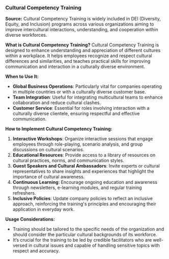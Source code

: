 ### Cultural Competency Training

**Source:**
Cultural Competency Training is widely included in DEI (Diversity, Equity, and Inclusion) programs across various organizations aiming to improve intercultural interactions, understanding, and cooperation within diverse workforces.

**What is Cultural Competency Training?**
Cultural Competency Training is designed to enhance understanding and appreciation of different cultures within a workplace. It helps employees recognize and respect cultural differences and similarities, and teaches practical skills for improving communication and interaction in a culturally diverse environment.

**When to Use It:**
- **Global Business Operations**: Particularly vital for companies operating in multiple countries or with a culturally diverse customer base.
- **Team Integration**: Useful for integrating multicultural teams to enhance collaboration and reduce cultural clashes.
- **Customer Service**: Essential for roles involving interaction with a culturally diverse clientele, ensuring respectful and effective communication.

**How to Implement Cultural Competency Training:**
1. **Interactive Workshops**: Organize interactive sessions that engage employees through role-playing, scenario analysis, and group discussions on cultural scenarios.
2. **Educational Resources**: Provide access to a library of resources on cultural practices, norms, and communication styles.
3. **Guest Speakers and Cultural Ambassadors**: Invite experts or cultural representatives to share insights and experiences that highlight the importance of cultural awareness.
4. **Continuous Learning**: Encourage ongoing education and awareness through newsletters, e-learning modules, and regular training refreshers.
5. **Inclusive Policies**: Update company policies to reflect an inclusive approach, reinforcing the training's principles and encouraging their application in everyday work.

**Usage Considerations:**
- Training should be tailored to the specific needs of the organization and should consider the particular cultural backgrounds of its workforce.
- It’s crucial for the training to be led by credible facilitators who are well-versed in cultural issues and capable of handling sensitive topics with respect and accuracy.